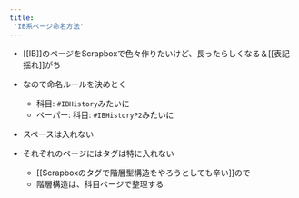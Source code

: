 ```yaml
---
title:
 'IB系ページ命名方法'
---
```


- [[IB]]のページをScrapboxで色々作りたいけど、長ったらしくなる＆[[表記揺れ]]がち
- なので命名ルールを決めとく
    - 科目: `#IBHistory`みたいに
    - ペーパー: 科目: `#IBHistoryP2`みたいに
- スペースは入れない

- それぞれのページにはタグは特に入れない
    - [[Scrapboxのタグで階層型構造をやろうとしても辛い]]ので
    - 階層構造は、科目ページで整理する